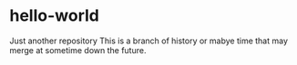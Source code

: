 # hello-world
Just another repository
This is a branch of history or mabye time that may merge at sometime down the future.

